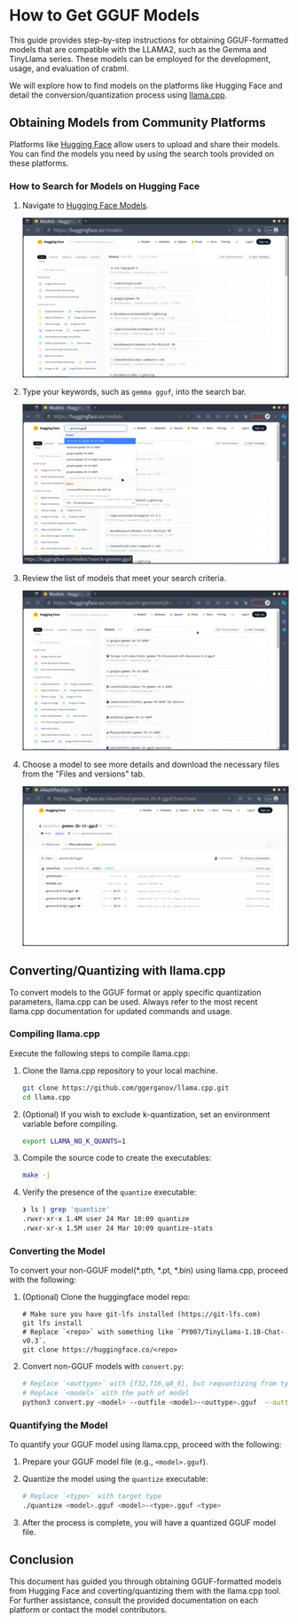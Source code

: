 # How to Get GGUF Models

This guide provides step-by-step instructions for obtaining GGUF-formatted models that are compatible with the LLAMA2, such as the Gemma and TinyLlama series. These models can be employed for the development, usage, and evaluation of crabml.

We will explore how to find models on the platforms like Hugging Face and detail the conversion/quantization process using [llama.cpp](https://github.com/ggerganov/llama.cpp).

## Obtaining Models from Community Platforms

Platforms like [Hugging Face](https://huggingface.co/) allow users to upload and share their models. You can find the models you need by using the search tools provided on these platforms.

### How to Search for Models on Hugging Face

1. Navigate to [Hugging Face Models](https://huggingface.co/models).

   ![Hugging Face Models](./assets/huggingface-models.png)

2. Type your keywords, such as `gemma gguf`, into the search bar.

   ![Hugging Face Search Input](./assets/huggingface-search-input.png)

3. Review the list of models that meet your search criteria.

   ![Hugging Face Search Results](./assets/huggingface-search-results.png)

4. Choose a model to see more details and download the necessary files from the "Files and versions" tab.

   ![Hugging Face Selected Model](./assets/huggingface-selected-model.png)

## Converting/Quantizing with llama.cpp

To convert models to the GGUF format or apply specific quantization parameters, llama.cpp can be used. Always refer to the most recent llama.cpp documentation for updated commands and usage.

### Compiling llama.cpp

Execute the following steps to compile llama.cpp:

1. Clone the llama.cpp repository to your local machine.

   ```sh
   git clone https://github.com/ggerganov/llama.cpp.git
   cd llama.cpp
   ```

2. (Optional) If you wish to exclude k-quantization, set an environment variable before compiling.

   ```sh
   export LLAMA_NO_K_QUANTS=1
   ```

3. Compile the source code to create the executables:

   ```sh
   make -j
   ```

4. Verify the presence of the `quantize` executable:

   ```bash
   ❯ ls | grep 'quantize'
   .rwxr-xr-x 1.4M user 24 Mar 10:09 quantize
   .rwxr-xr-x 1.5M user 24 Mar 10:09 quantize-stats
   ```

### Converting the Model

To convert your non-GGUF model(*.pth, *.pt, *.bin) using llama.cpp, proceed with the following:

1. (Optional) Clone the huggingface model repo:

    ```
    # Make sure you have git-lfs installed (https://git-lfs.com)
    git lfs install
    # Replace `<repo>` with something like `PY007/TinyLlama-1.1B-Chat-v0.3`.
    git clone https://huggingface.co/<repo>
    ```

2. Convert non-GGUF models with `convert.py`:

   ```bash
   # Replace `<outtype>` with {f32,f16,q8_0}, but requantizing from type q8_0 is disabled
   # Replace `<model>` with the path of model
   python3 convert.py <model> --outfile <model>-<outtype>.gguf  --outtype <outtype>
   ```

### Quantifying the Model

To quantify your GGUF model using llama.cpp, proceed with the following:

1. Prepare your GGUF model file (e.g., `<model>.gguf`).
2. Quantize the model using the `quantize` executable:

   ```bash
   # Replace `<type>` with target type
   ./quantize <model>.gguf <model>-<type>.gguf <type>
   ```

3. After the process is complete, you will have a quantized GGUF model file.

## Conclusion

This document has guided you through obtaining GGUF-formatted models from Hugging Face and coverting/quantizing them with the llama.cpp tool. For further assistance, consult the provided documentation on each platform or contact the model contributors.
